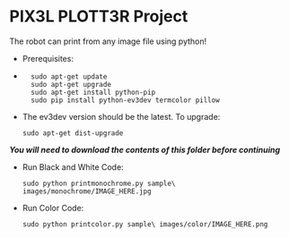 <h1>PIX3L PLOTT3R Project</h1>

The robot can print from any image file using python!

*   Prerequisites:
*   
        sudo apt-get update
        sudo apt-get upgrade
        sudo apt-get install python-pip
        sudo pip install python-ev3dev termcolor pillow

*   The ev3dev version should be the latest. To upgrade:

        sudo apt-get dist-upgrade


<b><i>You will need to download the contents of this folder before continuing</i></b>

*   Run Black and White Code:
  
        sudo python printmonochrome.py sample\ images/monochrome/IMAGE_HERE.jpg

*   Run Color Code:

        sudo python printcolor.py sample\ images/color/IMAGE_HERE.png
  
